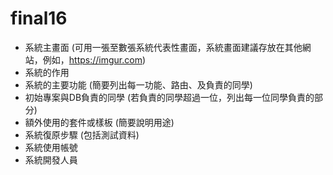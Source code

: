 # final16
* 系統主畫面 (可用一張至數張系統代表性畫面，系統畫面建議存放在其他網站，例如，https://imgur.com)
* 系統的作用 
* 系統的主要功能 (簡要列出每一功能、路由、及負責的同學)
* 初始專案與DB負責的同學 (若負責的同學超過一位，列出每一位同學負責的部分)
* 額外使用的套件或樣板 (簡要說明用途)
* 系統復原步驟 (包括測試資料)
* 系統使用帳號
* 系統開發人員 
